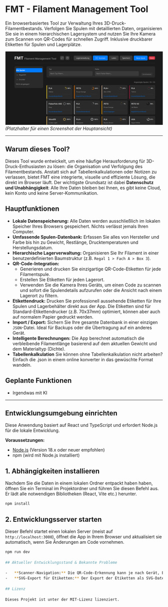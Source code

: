 # FMT - Filament Management Tool

Ein browserbasiertes Tool zur Verwaltung Ihres 3D-Druck-Filamentbestands. Verfolgen Sie Spulen mit detaillierten Daten, organisieren Sie sie in einem hierarchischen Lagersystem und nutzen Sie Ihre Kamera zum Scannen von QR-Codes für schnellen Zugriff. Inklusive druckbarer Etiketten für Spulen und Lagerplätze.

![App Screenshot](https://github.com/remstalbasti/FMT-Filament-Managment-Tool/blob/main/FMT001.png) 
*(Platzhalter für einen Screenshot der Hauptansicht)*

---

## Warum dieses Tool?

Dieses Tool wurde entwickelt, um eine häufige Herausforderung für 3D-Druck-Enthusiasten zu lösen: die Organisation und Verfolgung des Filamentbestands. Anstatt sich auf Tabellenkalkulationen oder Notizen zu verlassen, bietet FMT eine integrierte, visuelle und effiziente Lösung, die direkt im Browser läuft. Der wichtigste Grundsatz ist dabei **Datenschutz und Unabhängigkeit**: Alle Ihre Daten bleiben bei Ihnen, es gibt keine Cloud, kein Konto und keine Server-Kommunikation.

## Hauptfunktionen

-   **Lokale Datenspeicherung:** Alle Daten werden ausschließlich im lokalen Speicher Ihres Browsers gespeichert. Nichts verlässt jemals Ihren Computer.
-   **Umfassende Spulen-Datenbank:** Erfassen Sie alles von Hersteller und Farbe bis hin zu Gewicht, Restlänge, Drucktemperaturen und Herstellungsdatum.
-   **Hierarchische Lagerverwaltung:** Organisieren Sie Ihr Filament in einer benutzerdefinierten Baumstruktur (z.B. `Regal 1 > Fach A > Box 3`).
-   **QR-Code-Integration:**
    -   Generieren und drucken Sie einzigartige QR-Code-Etiketten für jede Filamentspule.
    -   Erstellen Sie Etiketten für jeden Lagerort.
    -   Verwenden Sie die Kamera Ihres Geräts, um einen Code zu scannen und sofort die Spulendetails aufzurufen oder die Ansicht nach einem Lagerort zu filtern.
-   **Etikettendruck:** Drucken Sie professionell aussehende Etiketten für Ihre Spulen und Lagerbehälter direkt aus der App. Die Etiketten sind für Standard-Etikettendrucker (z.B. 70x37mm) optimiert, können aber auch auf normalem Papier gedruckt werden.
-   **Import / Export:** Sichern Sie Ihre gesamte Datenbank in einer einzigen `JSON`-Datei. Ideal für Backups oder die Übertragung auf ein anderes Gerät.
-   **Intelligente Berechnungen:** Die App berechnet automatisch die verbleibende Filamentlänge basierend auf dem aktuellen Gewicht und dem Materialtyp (Dichte).
-   **Tabellenkalkulation** Sie können ohne Tabellenkalkulation nicht arbeiten? Einfach die .json in einem online konverter in das gewüschte Format wandeln.

## Geplante Funktionen
- Irgendwas mit KI

---

## Entwicklungsumgebung einrichten

Diese Anwendung basiert auf React und TypeScript und erfordert Node.js für die lokale Entwicklung.

**Voraussetzungen:**
-   [Node.js](https://nodejs.org/en/) (Version 18.x oder neuer empfohlen)
-   npm (wird mit Node.js installiert)

## 1. Abhängigkeiten installieren

Nachdem Sie die Daten in einem lokalen Ordner entpackt haben haben, öffnen Sie ein Terminal im Projektordner und führen Sie diesen Befehl aus. Er lädt alle notwendigen Bibliotheken (React, Vite etc.) herunter.

```bash
npm install
```

## 2. Entwicklungsserver starten

Dieser Befehl startet einen lokalen Server (meist auf `http://localhost:3000`), öffnet die App in Ihrem Browser und aktualisiert sie automatisch, wenn Sie Änderungen am Code vornehmen.

```bash
npm run dev

## Aktueller Entwicklungsstand & Bekannte Probleme

-   **Scanner-Navigation:** Die QR-Code-Erkennung kann je nach Gerät, Browser und Lichtverhältnissen variieren.
-   **SVG-Export für Etiketten:** Der Export der Etiketten als SVG-Datei ist experimentell und das Layout ist möglicherweise noch nicht perfekt.

## Lizenz

Dieses Projekt ist unter der MIT-Lizenz lizenziert.
